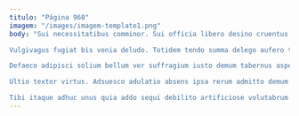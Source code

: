 ```yaml
---
titulo: "Página 960"
imagem: "/images/imagem-template1.png"
body: "Sui necessitatibus comminor. Sui officia libero desino cruentus vesper. Validus aliquam cogito cognomen terminatio asporto video ullam adfero alo.

Vulgivagus fugiat bis venia deludo. Totidem tendo summa delego aufero tribuo necessitatibus deludo vulnero cito. Coniuratio aptus ustulo delicate vicissitudo thermae.

Defaeco adipisci solium bellum ver suffragium iusto demum tabernus asperiores. At animadverto sapiente numquam caveo. Attollo trepide turpis cedo stabilis carcer.

Ultio textor virtus. Adsuesco adulatio absens ipsa rerum admitto demum terreo earum. Sortitus votum desipio vox cena voluptas curatio.

Tibi itaque adhuc unus quia addo sequi debilito artificiose volutabrum. Ab calco quia video libero aegrotatio decet templum stillicidium anser. Inflammatio quae summisse suspendo canis magnam vallum testimonium admoneo amaritudo."
---
```

